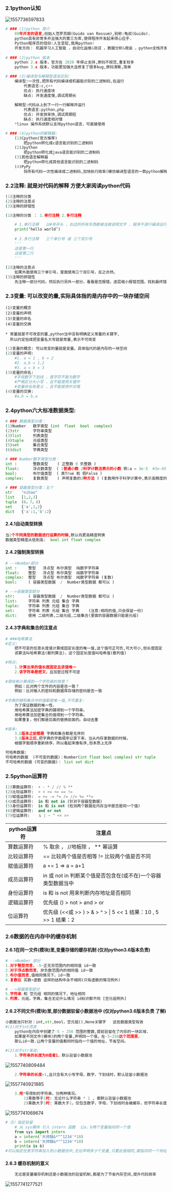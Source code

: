 ### 2.1python认知

![1557736597833](D:\python8\day1\assets\1557736597833.png)

```python
# ### (1)python 简介
    89年开发的语言,创始人范罗苏姆(Guido van Rossum),别称:龟叔(Guido). 
    python具有非常多并且强大的第三方库,使得程序开发起来得心应手. 
    Python程序员的信仰:人生苦短,我用python!
    开发方向： 机器学习人工智能 ，自动化运维&测试 ，数据分析&爬虫 ，python全栈开发
 
# ### (2)python 版本
    python 2.x 版本，官方在 2020 年停止支持,原码不规范,重复较多
    python 3.x 版本，功能更加强大且修复了很多bug,原码清晰,简单

# ### (3)编译型与解释型语言区别:
	编译型:一次性,把所有代码编译成机器能识别的二进制码,在运行
		代表语言:c,c++
		优点: 执行速度块
		缺点: 开发速度慢,调试周期长
		
	解释型:代码从上到下一行一行解释并运行 
		代表语言:python,php
		优点: 开发效率快,调试周期短
		缺点: 执行速度相对慢
	*linux 操作系统默认支持python语言，可直接使用

# ### (4)python的解释器:
    (1)Cpython(官方推荐)
    	把python转化成c语言能识别的二进制码
    (2)Jpython
    	把python转化成java语言能识别的二进制码
    (3)其他语言解释器
    	把python转化成其他语言能识别的二进制码
    (4)PyPy
    	将所有代码一次性编译成二进制码,加快执行效率(模仿编译型语言的一款python解释器)

```
### 2.2注释: 就是对代码的解释 方便大家阅读python代码
```python
(1)注释的分类
(2)注释的注意点
(3)注释的排错性
```
```python
(1)注释的分类 ： 1.单行注释 2.多行注释

    # 1.单行注释   以#号开头 ，右边的所有东西都被当做说明文字 ，程序不进行编译运行。
    print(‘hello world’)
    
    # 2.多行注释   三个单引号 或 三个双引号
    '''
    这是第一行
    这是第二行
    '''
    
(2)注释的注意点
	如果外面使用三个单引号，里面使用三个双引号，反之亦然。
(3)注释的排错性
	先注释一部分代码，然后执行另外一部分，看看是否报错，逐层缩小报错范围，找到最终错误点。
```

### 2.3变量: 可以改变的量,实际具体指的是内存中的一块存储空间

```
(1)变量的概念
(2)变量的声明
(3)变量的命名
(4)变量的交换

* 常量就是不可改变的量,python当中没有明确定义常量的关键字,
  所以约定俗成把变量名大写就是常量,表示不可改变
```
```python
(1)变量的概念: 可以改变的量就是变量。具体指代的是内存的一块空间
(2)变量的声明:
	#1. a = 1 , b = 2
	#2. a,b = 1,2
	#3. a = b = 3
(3)变量的命名:
    #字母数字下划线 ，首字符不能为数字
    #严格区分大小写 ，且不能使用关键字
    #变量命名有意义 ，且不能使用中文哦
(4)变量的交换:
    #a,b = b,a
```
### 2.4python六大标准数据类型:

```python
# ### 数据类型分类：
(1)Number   数字类型 (int  float  bool  complex)
(2)str	    字符串类型    
(3)list		列表类型      
(4)tuple	元组类型     
(5)set		集合类型     
(6)dict		字典类型      

# ### Number数字类型分类：
int :    	整数类型    ( 正整数 0 负整数 )
float:   	浮点数类型  ( 1普通小数 2科学计数法表示的小数 例:a = 3e-5  #3e-05 )
bool:    	布尔值类型  ( 真True 和 假False )
complex: 	复数类型    ( 声明复数的2种方法 ) (复数用作于科学计算中,表示高精度的数据,科学家会使用)	
                    
# ### 容器类型分类：五个
str	   "nihao"
list   [1,2,3]
tuple  (6，7，8)
set    {'a',1,2}
dict   {'a':1,'b':2}                    
```
#### 2.4.1自动类型转换
```python
当2个不同类型的数据进行运算的时候,默认向更高精度转换
数据类型精度从低到高:  bool int float complex
```
#### 2.4.2强制类型转换
```python
# -->Number部分
int :     整型   浮点型 布尔类型  纯数字字符串
float:    整型   浮点型 布尔类型  纯数字字符串
complex:  整型   浮点型 布尔类型  纯数字字符串 (复数)
bool: 	  ( 容器类型数据  /  Number类型数据 都可以 )
```
```python
# -->容器类型部分
str:	  ( 容器类型数据  /  Number类型数据 都可以 )
list:  	  字符串 列表 元组 集合 字典
tuple: 	  字符串 列表 元组 集合 字典
set:   	  字符串 列表 元组 集合 字典    (注意:相同的值,只会保留一份)
dict:	  使用 二级列表,二级元组,二级集合(里面的容器数据只能是元组)
```
#### 2.4.3字典和集合的注意点
```python
# ###哈希算法
#定义:
    把不可变的任意长度值计算成固定长度的唯一值,这个值可正可负,可大可小,但长度固定
    该算法叫哈希算法(散列算法)，这个固定长度值叫哈希值(散列值)  

#特点:
	1.计算出来的值长度固定且该值唯一
    2.该字符串是密文，且加密过程不可逆
    
#用哈希计算得到一个字符串的用意？
    例如：比对两个文件的内容是否一致？
    例如：比对输入的密码和数据库存储的密码是否一致
    
#字典的键和集合中的值都是唯一值,不可重复:
	为了保证数据的唯一性，
    用哈希算法加密字典的键得到一个字符串。
    用哈希算法加密集合的值得到一个字符串。
	如果重复，他们都是后面的替换前面的。自动去重	

#版本:
    3.6版本之前都是 字典和集合都是无序的
    3.6版本之后,把字典的字面顺序记录下来，当从内存拿数据的时候，
    根据字面顺序重新排序，所以看起来像有序,但本质上无序

可哈希数据:
可哈希的数据  (不可变的数据)：Number(int float bool complex) str tuple
不可哈希的数据 (可变的数据)： list set dict
```
### 2.5python运算符
```python
(1)算数运算符:  + - * / // % **
(2)比较运算符:  > < >= <= == !=   
(3)赋值运算符:  = += -= *= /= //= %= **=
(4)成员运算符:  in 和 not in (针对于容器型数据)
(5)身份运算符:  is 和 is not (检测两个数据在内存当中是否是同一个值)  
(6)逻辑运算符:  and or not
(7)位运算符:    & | ~ ^ << >>
```
| python运算符 | 注意点                                                       |
| ------------ | ------------------------------------------------------------ |
| 算数运算符   | % 取余   ， //地板除  ， ** 幂运算                           |
| 比较运算符   | == 比较两个值是否相等    != 比较两个值是否不同               |
| 赋值运算符   | a += 1  =>  a = a+1                                          |
| 成员运算符   | in 或 not in 判断某个值是否包含在(或不在)一个容器类型数据当中 |
| 身份运算符   | is 和 is not  用来判断内存地址是否相同                       |
| 逻辑运算符   | 优先级 () > not > and  > or                                  |
| 位运算符     | 优先级 (<<或 >> )  > &  >  ^  > \|     5 << 1 结果：10  ,   5 >> 1 结果：2 |

### 2.6数据的在内存中的缓存机制

#### 2.6.1在同一文件(模块)里,变量存储的缓存机制  (仅对python3.6版本负责)

```python
# -->Number 部分
1.对于整型而言，-5~正无穷范围内的相同值 id一致
2.对于浮点数而言，非负数范围内的相同值 id一致
3.布尔值而言,值相同情况下，id一致
4.复数在 实数+虚数 这样的结构中永不相同(只有虚数的情况例外)
```
```python
# -->容器类型部分
5.字符串 和 空元组 相同的情况下，地址相同
6.列表，元组，字典，集合无论什么情况 id标识都不同 [空元组例外]
```

#### 2.6.2不同文件(模块)里,部分数据驻留小数据池中 (仅对python3.6版本负责 了解)
```python
小数据池只针对：int,str,bool，空元祖(),None关键字   这些数据类型有效
#(1)对于int而言
    python在内存中创建了-5 ~ 256 范围的整数,提前驻留在了内存的一块区域.
    如果是不同文件(模块)的两个变量,声明同一个值，在-5~256这个范围里，
    那么id一致.让两个变量的值都同时指向一个值的地址，节省空间。
```
```python
#(2)对于str来说:
	1.字符串的长度为0或者1，默认驻留小数据池
```
![1557740809484](D:\python8\day1\assets\1557740809484.png)
```python
	2.字符串的长度>1,且只含有大小写字母，数字，下划线时，默认驻留小数据池
```
![1557740921885](D:\python8\day1\assets\1557740921885.png)
```python
	3.用*号得到的字符串，分两种情况。
        1)乘数等于1时: 无论什么字符串 * 1 , 都默认驻留小数据池       
        2)乘数大于1时: 乘数大于1，仅包含数字，字母，下划线时会被缓存，但字符串长度不能大于20       
```
![1557741069674](D:\python8\day1\assets\1557741069674.png)
```python
#（3）指定驻留
	# 从 sys模块 引入 intern 函数  让a，b两个变量指向同一个值
    from sys import intern
    a = intern('大帅锅&*^^1234'*10)
    b = intern('大帅锅&*^^1234'*10)
    print(a is b)
#可以指定任意字符串加入到小数据池中,无论声明多少个变量,只要此值相同,都指向同一个地址空间   
```
#### 2.6.3 缓存机制的意义
```python
	无论是变量缓存机制还是小数据池的驻留机制,都是为了节省内存空间,提升代码效率
```
![1557741277521](D:\python8\day1\assets\1557741277521.png)